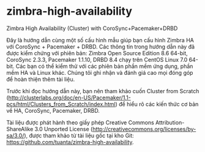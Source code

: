 zimbra-high-availability
========================

Zimbra High Availability (Cluster) with CoroSync+Pacemaker+DRBD

Đây là hướng dẫn cùng một số cấu hình mẫu giúp bạn cấu hình Zimbra HA với CoroSync + Pacemaker + DRBD.
Các thông tin trong hướng dẫn này đã được kiểm chứng với phiên bản: Zimbra Open Source Edition 8.6 64-bit, CoroSync 2.3.3, Pacemaker 1.1.10, DRBD 8.4 chạy trên CentOS Linux 7.0 64-bit. Các bạn có thể kiểm thử với các phiên bản phần mềm ứng dụng, phần mềm HA và Linux khác. Chúng tôi ghi nhận và đánh giá cao mọi đóng góp để hoàn thiện thêm tài liệu.

Trước khi đọc hướng dẫn này, bạn nên tham khảo cuốn Cluster from Scratch (http://clusterlabs.org/doc/en-US/Pacemaker/1.1-pcs/html/Clusters_from_Scratch/index.html) để hiểu rõ các kiến thức cơ bản về HA, CoroSync, Pacemaker, DRBD.

Tài liệu được phát hành theo giấy phép Creative Commons Attribution-ShareAlike 3.0 Unported License (http://creativecommons.org/licenses/by-sa/3.0/), được tham khảo từ tài liệu gốc tại kho Git: https://github.com/tuanta/zimbra-high-availability.
